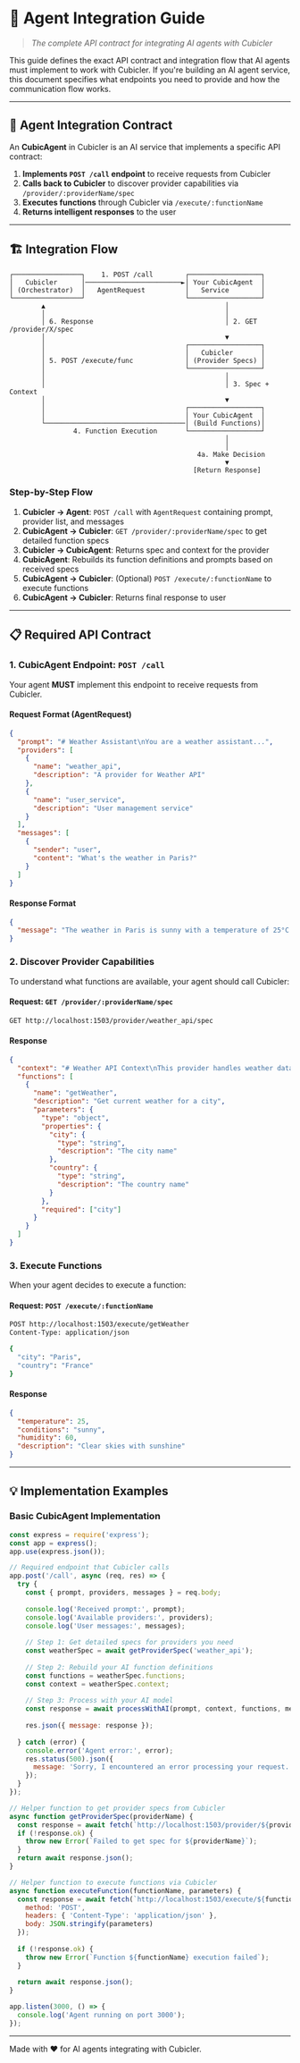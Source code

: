 # 🔌 Agent Integration Guide

> *The complete API contract for integrating AI agents with Cubicler*

This guide defines the exact API contract and integration flow that AI agents must implement to work with Cubicler. If you're building an AI agent service, this document specifies what endpoints you need to provide and how the communication flow works.

---

## 🎯 Agent Integration Contract

An **CubicAgent** in Cubicler is an AI service that implements a specific API contract:

1. **Implements `POST /call` endpoint** to receive requests from Cubicler
2. **Calls back to Cubicler** to discover provider capabilities via `/provider/:providerName/spec`  
3. **Executes functions** through Cubicler via `/execute/:functionName`
4. **Returns intelligent responses** to the user

---

## 🏗️ Integration Flow

```text
┌─────────────────┐    1. POST /call        ┌──────────────────┐
│   Cubicler      │────────────────────────►│ Your CubicAgent  │
│ (Orchestrator)  │   AgentRequest          │   Service        │
└─────────────────┘                         └──────────────────┘
        ▲                                             │
        │                                             │
        │ 6. Response                                 │ 2. GET /provider/X/spec
        │                                             ▼
        │                                   ┌──────────────────┐
        │                                   │   Cubicler       │
        │ 5. POST /execute/func             │ (Provider Specs) │
        │                                   └──────────────────┘
        │                                             │
        │                                             │ 3. Spec + Context
        │                                             ▼
        │                                   ┌──────────────────┐
        │                                   │ Your CubicAgent  │
        └───────────────────────────────────│ (Build Functions)│
                4. Function Execution       └──────────────────┘
                                                      │
                                                      │
                                               4a. Make Decision
                                                      ▼
                                              [Return Response]
```

### Step-by-Step Flow

1. **Cubicler → Agent**: `POST /call` with `AgentRequest` containing prompt, provider list, and messages
2. **CubicAgent → Cubicler**: `GET /provider/:providerName/spec` to get detailed function specs  
3. **Cubicler → CubicAgent**: Returns spec and context for the provider
4. **CubicAgent**: Rebuilds its function definitions and prompts based on received specs
5. **CubicAgent → Cubicler**: (Optional) `POST /execute/:functionName` to execute functions
6. **CubicAgent → Cubicler**: Returns final response to user

---

## 📋 Required API Contract

### 1. CubicAgent Endpoint: `POST /call`

Your agent **MUST** implement this endpoint to receive requests from Cubicler.

#### Request Format (AgentRequest)

```json
{
  "prompt": "# Weather Assistant\nYou are a weather assistant...",
  "providers": [
    {
      "name": "weather_api", 
      "description": "A provider for Weather API"
    },
    {
      "name": "user_service",
      "description": "User management service"  
    }
  ],
  "messages": [
    {
      "sender": "user",
      "content": "What's the weather in Paris?"
    }
  ]
}
```

#### Response Format

```json
{
  "message": "The weather in Paris is sunny with a temperature of 25°C."
}
```

### 2. Discover Provider Capabilities

To understand what functions are available, your agent should call Cubicler:

#### Request: `GET /provider/:providerName/spec`

```bash
GET http://localhost:1503/provider/weather_api/spec
```

#### Response

```json
{
  "context": "# Weather API Context\nThis provider handles weather data...",
  "functions": [
    {
      "name": "getWeather",
      "description": "Get current weather for a city",
      "parameters": {
        "type": "object",
        "properties": {
          "city": {
            "type": "string",
            "description": "The city name"
          },
          "country": {
            "type": "string", 
            "description": "The country name"
          }
        },
        "required": ["city"]
      }
    }
  ]
}
```

### 3. Execute Functions

When your agent decides to execute a function:

#### Request: `POST /execute/:functionName`

```bash
POST http://localhost:1503/execute/getWeather
Content-Type: application/json

{
  "city": "Paris",
  "country": "France"
}
```

#### Response

```json
{
  "temperature": 25,
  "conditions": "sunny",
  "humidity": 60,
  "description": "Clear skies with sunshine"
}
```

---

## 💡 Implementation Examples

### Basic CubicAgent Implementation

```javascript
const express = require('express');
const app = express();
app.use(express.json());

// Required endpoint that Cubicler calls
app.post('/call', async (req, res) => {
  try {
    const { prompt, providers, messages } = req.body;
    
    console.log('Received prompt:', prompt);
    console.log('Available providers:', providers);
    console.log('User messages:', messages);
    
    // Step 1: Get detailed specs for providers you need
    const weatherSpec = await getProviderSpec('weather_api');
    
    // Step 2: Rebuild your AI function definitions
    const functions = weatherSpec.functions;
    const context = weatherSpec.context;
    
    // Step 3: Process with your AI model
    const response = await processWithAI(prompt, context, functions, messages);
    
    res.json({ message: response });
    
  } catch (error) {
    console.error('Agent error:', error);
    res.status(500).json({ 
      message: 'Sorry, I encountered an error processing your request.' 
    });
  }
});

// Helper function to get provider specs from Cubicler
async function getProviderSpec(providerName) {
  const response = await fetch(`http://localhost:1503/provider/${providerName}/spec`);
  if (!response.ok) {
    throw new Error(`Failed to get spec for ${providerName}`);
  }
  return await response.json();
}

// Helper function to execute functions via Cubicler
async function executeFunction(functionName, parameters) {
  const response = await fetch(`http://localhost:1503/execute/${functionName}`, {
    method: 'POST',
    headers: { 'Content-Type': 'application/json' },
    body: JSON.stringify(parameters)
  });
  
  if (!response.ok) {
    throw new Error(`Function ${functionName} execution failed`);
  }
  
  return await response.json();
}

app.listen(3000, () => {
  console.log('Agent running on port 3000');
});
```

---

Made with ❤️ for AI agents integrating with Cubicler.
